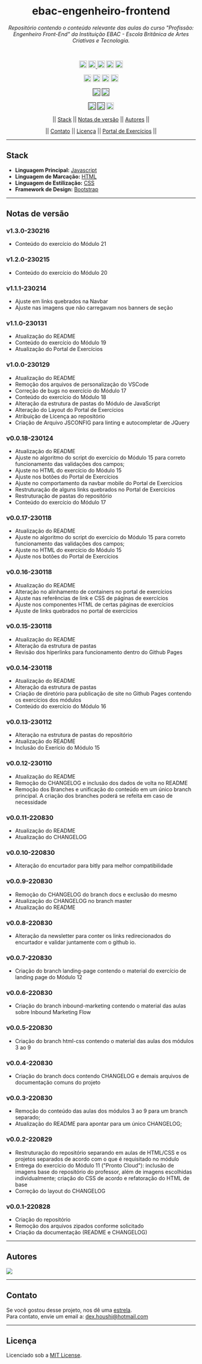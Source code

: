 <h1 align="center">ebac-engenheiro-frontend</h1>
<p align=center><i align="center">Repositório contendo o conteúdo relevante das aulas do curso "Profissão: Engenheiro Front-End" da Instituição EBAC - Escola Britânica de Artes Criativas e Tecnologia.</i></p>

<br>

<div align="center">

<a href="https://www.w3.org/Style/CSS/Overview.en.html"><img src="https://img.shields.io/badge/CSS3-%231572B6.svg?style=plastic&logo=css3&logoColor=white" height="20" alt="CSS3"></a>
<a href="https://html.com"><img src="https://img.shields.io/badge/HTML5-%23E34F26.svg?style=plastic&logo=html5&logoColor=white" height="20" alt="HTML5">
<a href="https://sass-lang.com"><img src="https://img.shields.io/badge/SASS-hotpink.svg?style=plastic&logo=SASS&logoColor=white" height="20" alt="SASS"></a>
<a href="https://www.javascript.com"><img src="https://img.shields.io/badge/JavaScript-%23323330.svg?style=plastic&logo=javascript&logoColor=%23F7DF1E" height="20" alt="JavaScript"></a>
<a href="https://babeljs.io"><img src="https://img.shields.io/badge/Babel-F9DC3e?style=plastic&logo=babel&logoColor=black" height="20" alt="Babel"></a>

<a href="https://nodejs.org/en/"><img src="https://img.shields.io/badge/Node.js-6DA55F?style=plastic&logo=node.js&logoColor=white" height="20" alt="NodeJS"></a>
<a href="https://getbootstrap.com"><img src="https://img.shields.io/badge/Bootstrap-%23563D7C.svg?style=plastic&logo=bootstrap&logoColor=white" height="20" alt="Bootstrap"></a>
<a href="https://jquery.com"><img src="https://img.shields.io/badge/JQuery-%230769AD.svg?style=plastic&logo=jquery&logoColor=white" height="20" alt="jQuery"></a>
<a href="https://gulpjs.com"><img src="https://img.shields.io/badge/Gulp-%23CF4647.svg?style=plastic&logo=gulp&logoColor=white" height="20" alt="Gulp"></a>

<!-- <a href=""><img src="https://snyk.io/test/github/dexdevlab/ebac-engenheiro-frontend/badge.svg?style=plastic" height="20" alt="Snyk"></a>  -->

<a href=""><img src="https://img.shields.io/github/languages/code-size/dexdevlab/ebac-engenheiro-frontend?style=plastic" height="20" alt="CodeSize"></a>
<a href=""><img src="https://img.shields.io/github/repo-size/dexdevlab/ebac-engenheiro-frontend?style=plastic" height="20" alt="RepoSize"></a>

<!-- <a href="https://github.com/dexdevlab/ebac-engenheiro-frontend/graphs/contributors"><img src="https://img.shields.io/github/contributors/dexdevlab/ebac-engenheiro-frontend?style=plastic" height="20" alt="Contributors"></a> -->
<!--
<a href="https://github.com/dexdevlab/ebac-engenheiro-frontend/fork"><img src="https://img.shields.io/github/forks/dexdevlab/ebac-engenheiro-frontend?style=plastic" height="20" alt="Fork"></a>  -->

<a href=""><img src="https://img.shields.io/github/last-commit/dexdevlab/ebac-engenheiro-frontend?style=plastic" height="20" alt="LastCommit"></a>
<a href=""><img src="https://img.shields.io/badge/version-1.3.0-005bff?style=plastic" height="20" alt="Version"></a>
<a href="https://github.com/dexdevlab/ebac-engenheiro-frontend/blob/master/LICENSE"><img src="https://img.shields.io/github/license/dexdevlab/ebac-engenheiro-frontend?&style=plastic" height="20" alt="License"></a>

|| [Stack](#section-stack) || [Notas de versão](#section-changelog) || [Autores](#section-autores) ||

|| [Contato](#section-contato) || [Licença](#section-licenca) || [Portal de Exercícios](https://dexdevlab.github.io/ebac-engenheiro-frontend) ||

</div>

<hr>

<a name="section-stack">

## Stack

</a>

- **Linguagem Principal:** [Javascript](https://developer.mozilla.org/pt-BR/docs/Web/JavaScript)
- **Linguagem de Marcação:** [HTML](https://developer.mozilla.org/pt-BR/docs/Web/HTML)
- **Linguagem de Estilização:** [CSS](https://developer.mozilla.org/pt-BR/docs/Web/CSS)
- **Framework de Design:** [Bootstrap](https://getbootstrap.com)

<hr>

<a name="section-changelog">

## Notas de versão

</a>

### v1.3.0-230216

- Conteúdo do exercício do Módulo 21

### v1.2.0-230215

- Conteúdo do exercício do Módulo 20

### v1.1.1-230214

- Ajuste em links quebrados na Navbar
- Ajuste nas imagens que não carregavam nos banners de seção

### v1.1.0-230131

- Atualização do README
- Conteúdo do exercício do Módulo 19
- Atualização do Portal de Exercícios

### v1.0.0-230129

- Atualização do README
- Remoção dos arquivos de personalização do VSCode
- Correção de bugs no exercício do Módulo 17
- Conteúdo do exercício do Módulo 18
- Alteração da estrutura de pastas do Módulo de JavaScript
- Alteração do Layout do Portal de Exercícios
- Atribuição de Licença ao repositório
- Criação de Arquivo JSCONFIG para linting e autocompletar de JQuery

### v0.0.18-230124

- Atualização do README
- Ajuste no algoritmo do script do exercício do Módulo 15 para correto funcionamento das validações dos campos;
- Ajuste no HTML do exercício do Módulo 15
- Ajuste nos botões do Portal de Exercícios
- Ajuste no comportamento da navbar mobile do Portal de Exercícios
- Restruturação de alguns links quebrados no Portal de Exercícios
- Restruturação de pastas do repositório
- Conteúdo do exercício do Módulo 17

### v0.0.17-230118

- Atualização do README
- Ajuste no algoritmo do script do exercício do Módulo 15 para correto funcionamento das validações dos campos;
- Ajuste no HTML do exercício do Módulo 15
- Ajuste nos botões do Portal de Exercícios

### v0.0.16-230118

- Atualização do README
- Alteração no alinhamento de containers no portal de exercícios
- Ajuste nas referências de link e CSS de páginas de exercícios
- Ajuste nos componentes HTML de certas páginas de exercícios
- Ajuste de links quebrados no portal de exercícios

### v0.0.15-230118

- Atualização do README
- Alteração da estrutura de pastas
- Revisão dos hiperlinks para funcionamento dentro do Github Pages

### v0.0.14-230118

- Atualização do README
- Alteração da estrutura de pastas
- Criação de diretório para publicação de site no Github Pages contendo os exercícios dos módulos
- Conteúdo do exercício do Módulo 16

### v0.0.13-230112

- Alteração na estrutura de pastas do repositório
- Atualização do README
- Inclusão do Exerício do Módulo 15

### v0.0.12-230110

- Atualização do README
- Remoção do CHANGELOG e inclusão dos dados de volta no README
- Remoção dos Branches e unificação do conteúdo em um único branch principal. A criação dos
branches poderá se refeita em caso de necessidade

### v0.0.11-220830

- Atualização do README
- Atualização do CHANGELOG

### v0.0.10-220830

- Alteração do encurtador para bitly para melhor compatibilidade

### v0.0.9-220830

- Remoção do CHANGELOG do branch docs e exclusão do mesmo
- Atualização do CHANGELOG no branch master
- Atualização do README

### v0.0.8-220830

- Alteração da newsletter para conter os links redirecionados do encurtador e validar juntamente com o github io.

### v0.0.7-220830

- Criação do branch landing-page contendo o material do exercício de landing page do Módulo 12

### v0.0.6-220830

- Criação do branch inbound-marketing contendo o material das aulas sobre Inbound Marketing Flow

### v0.0.5-220830

- Criação do branch html-css contendo o material das aulas dos módulos 3 ao 9

### v0.0.4-220830

- Criação do branch docs contendo CHANGELOG e demais arquivos de documentação comuns do projeto

### v0.0.3-220830

- Remoção do conteúdo das aulas dos módulos 3 ao 9 para um branch separado;
- Atualização do README para apontar para um único CHANGELOG;

### v0.0.2-220829

- Restruturação do repositório separando em aulas de HTML/CSS e os projetos separados de acordo com o que é requisitado no módulo
- Entrega do exercício do Módulo 11 ("Pronto Cloud"): inclusão de imagens base do repositório do professor, além de imagens escolhidas individualmente; criação do CSS de acordo e refatoração do HTML de base
- Correção do layout do CHANGELOG

### v0.0.1-220828

- Criação do repositório
- Remoção dos arquivos zipados conforme solicitado
- Criação da documentação (README e CHANGELOG)

<hr>

<a name="section-autores">

## Autores

</a>

<a href="https://github.com/dexdevlab/ebac-engenheiro-frontend/graphs/contributors">
  <img src="https://contrib.rocks/image?repo=dexdevlab/ebac-engenheiro-frontend" />
</a>

<hr>

<a name="section-contato">

## Contato

</a>

Se você gostou desse projeto, nos dê uma <a href="https://github.com/dexdevlab/ebac-engenheiro-frontend" data-icon="octicon-star" aria-label="Star dexdevlab/ebac-engenheiro-frontend on GitHub">estrela</a>. <br>
Para contato, envie um email a: <a href="mailto:dex.houshi@hotmail.com">dex.houshi@hotmail.com</a>

<hr>

<a name="section-licenca">

## Licença

</a>

Licenciado sob a [MIT License](https://github.com/dexdevlab/ebac-engenheiro-frontend/blob/master/LICENSE).
